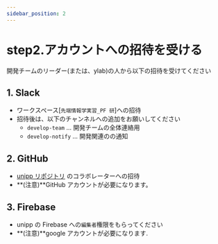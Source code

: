 ```yaml
---
sidebar_position: 2
---
```


# step2.アカウントへの招待を受ける

開発チームのリーダー(または、ylab)の人から以下の招待を受けてください

## 1. Slack

- ワークスペース[`先端情報学実習_PF 研`]への招待
- 招待後は、以下のチャンネルへの追加をお願いしてください
  - `develop-team` ... 開発チームの全体連絡用
  - `develop-notify` ... 開発関連のの通知

## 2. GitHub

- [unipp リポジトリ](https://github.com/ylab-dev/Unipp/settings) のコラボレーターへの招待
- **(注意)**GitHub アカウントが必要になります。

## 3. Firebase

- unipp の Firebase への`編集者`権限をもらってください
- **(注意)**google アカウントが必要になります.
